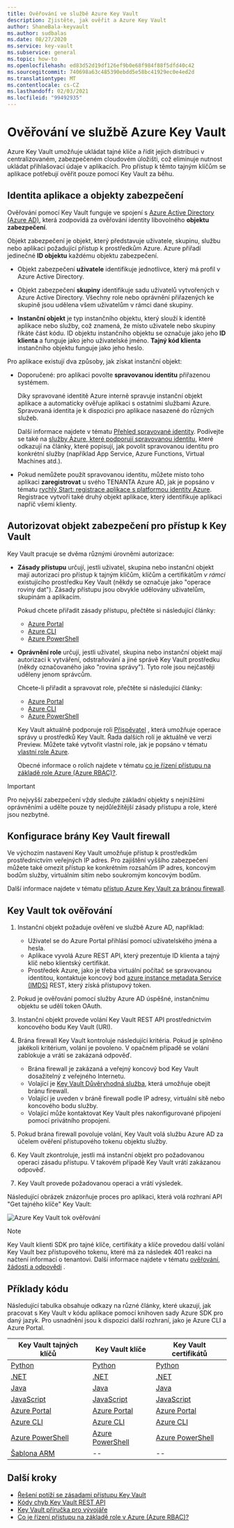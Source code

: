 ```yaml
---
title: Ověřování ve službě Azure Key Vault
description: Zjistěte, jak ověřit a Azure Key Vault
author: ShaneBala-keyvault
ms.author: sudbalas
ms.date: 08/27/2020
ms.service: key-vault
ms.subservice: general
ms.topic: how-to
ms.openlocfilehash: ed83d52d19df126ef9b0e68f984f88f5dfd40c42
ms.sourcegitcommit: 740698a63c485390ebdd5e58bc41929ec0e4ed2d
ms.translationtype: MT
ms.contentlocale: cs-CZ
ms.lasthandoff: 02/03/2021
ms.locfileid: "99492935"
---
```

# <a name="authenticate-to-azure-key-vault"></a>Ověřování ve službě Azure Key Vault

Azure Key Vault umožňuje ukládat tajné klíče a řídit jejich distribuci v centralizovaném, zabezpečeném cloudovém úložišti, což eliminuje nutnost ukládat přihlašovací údaje v aplikacích. Pro přístup k těmto tajným klíčům se aplikace potřebují ověřit pouze pomocí Key Vault za běhu.

## <a name="app-identity-and-security-principals"></a>Identita aplikace a objekty zabezpečení

Ověřování pomocí Key Vault funguje ve spojení s [Azure Active Directory (Azure AD)](../../active-directory/fundamentals/active-directory-whatis.md), která zodpovídá za ověřování identity libovolného **objektu zabezpečení**.

Objekt zabezpečení je objekt, který představuje uživatele, skupinu, službu nebo aplikaci požadující přístup k prostředkům Azure. Azure přiřadí jedinečné **ID objektu** každému objektu zabezpečení.

* Objekt zabezpečení **uživatele** identifikuje jednotlivce, který má profil v Azure Active Directory.

* Objekt zabezpečení **skupiny** identifikuje sadu uživatelů vytvořených v Azure Active Directory. Všechny role nebo oprávnění přiřazených ke skupině jsou udělena všem uživatelům v rámci dané skupiny.

* **Instanční objekt** je typ instančního objektu, který slouží k identitě aplikace nebo služby, což znamená, že místo uživatele nebo skupiny říkáte část kódu. ID objektu instančního objektu se označuje jako jeho **ID klienta** a funguje jako jeho uživatelské jméno. **Tajný kód klienta** instančního objektu funguje jako jeho heslo.

Pro aplikace existují dva způsoby, jak získat instanční objekt:

* Doporučené: pro aplikaci povolte **spravovanou identitu** přiřazenou systémem.

    Díky spravované identitě Azure interně spravuje instanční objekt aplikace a automaticky ověřuje aplikaci s ostatními službami Azure. Spravovaná identita je k dispozici pro aplikace nasazené do různých služeb.

    Další informace najdete v tématu [Přehled spravované identity](../../active-directory/managed-identities-azure-resources/overview.md). Podívejte se také na [služby Azure, které podporují spravovanou identitu](../../active-directory/managed-identities-azure-resources/services-support-managed-identities.md), které odkazují na články, které popisují, jak povolit spravovanou identitu pro konkrétní služby (například App Service, Azure Functions, Virtual Machines atd.).

* Pokud nemůžete použít spravovanou identitu, můžete místo toho aplikaci **zaregistrovat** u svého TENANTA Azure AD, jak je popsáno v tématu [rychlý Start: registrace aplikace s platformou identity Azure](../../active-directory/develop/quickstart-register-app.md). Registrace vytvoří také druhý objekt aplikace, který identifikuje aplikaci napříč všemi klienty.

## <a name="authorize-a-security-principal-to-access-key-vault"></a>Autorizovat objekt zabezpečení pro přístup k Key Vault

Key Vault pracuje se dvěma různými úrovněmi autorizace:

- **Zásady přístupu** určují, jestli uživatel, skupina nebo instanční objekt mají autorizaci pro přístup k tajným klíčům, klíčům a certifikátům *v rámci* existujícího prostředku Key Vault (někdy se označuje jako "operace roviny dat"). Zásady přístupu jsou obvykle udělovány uživatelům, skupinám a aplikacím.

    Pokud chcete přiřadit zásady přístupu, přečtěte si následující články:

    - [Azure Portal](assign-access-policy-portal.md)
    - [Azure CLI](assign-access-policy-cli.md)
    - [Azure PowerShell](assign-access-policy-portal.md)

- **Oprávnění role** určují, jestli uživatel, skupina nebo instanční objekt mají autorizaci k vytváření, odstraňování a jiné správě Key Vault prostředku (někdy označovaného jako "rovina správy"). Tyto role jsou nejčastěji uděleny jenom správcům.
 
    Chcete-li přiřadit a spravovat role, přečtěte si následující články:

    - [Azure Portal](../../role-based-access-control/role-assignments-portal.md)
    - [Azure CLI](../../role-based-access-control/role-assignments-cli.md)
    - [Azure PowerShell](../../role-based-access-control/role-assignments-powershell.md)

    Key Vault aktuálně podporuje roli [Přispěvatel](../../role-based-access-control/built-in-roles.md#key-vault-contributor) , která umožňuje operace správy u prostředků Key Vault. Řada dalších rolí je aktuálně ve verzi Preview. Můžete také vytvořit vlastní role, jak je popsáno v tématu [vlastní role Azure](../../role-based-access-control/custom-roles.md).

    Obecné informace o rolích najdete v tématu [co je řízení přístupu na základě role Azure (Azure RBAC)?](../../role-based-access-control/overview.md).


> [!IMPORTANT]
> Pro nejvyšší zabezpečení vždy sledujte základní objekty s nejnižšími oprávněními a udělte pouze ty nejdůležitější zásady přístupu a role, které jsou nezbytné. 
    
## <a name="configure-the-key-vault-firewall"></a>Konfigurace brány Key Vault firewall

Ve výchozím nastavení Key Vault umožňuje přístup k prostředkům prostřednictvím veřejných IP adres. Pro zajištění vyššího zabezpečení můžete také omezit přístup ke konkrétním rozsahům IP adres, koncovým bodům služby, virtuálním sítím nebo soukromým koncovým bodům.

Další informace najdete v tématu [přístup Azure Key Vault za bránou firewall](./access-behind-firewall.md).


## <a name="the-key-vault-authentication-flow"></a>Key Vault tok ověřování

1. Instanční objekt požaduje ověření ve službě Azure AD, například:
    * Uživatel se do Azure Portal přihlásí pomocí uživatelského jména a hesla.
    * Aplikace vyvolá Azure REST API, který prezentuje ID klienta a tajný klíč nebo klientský certifikát.
    * Prostředek Azure, jako je třeba virtuální počítač se spravovanou identitou, kontaktuje koncový bod [azure instance metadata Service (IMDS)](../../virtual-machines/windows/instance-metadata-service.md) REST, který získá přístupový token.

1. Pokud je ověřování pomocí služby Azure AD úspěšné, instančnímu objektu se udělí token OAuth.

1. Instanční objekt provede volání Key Vault REST API prostřednictvím koncového bodu Key Vault (URI).

1. Brána firewall Key Vault kontroluje následující kritéria. Pokud je splněno jakékoli kritérium, volání je povoleno. V opačném případě se volání zablokuje a vrátí se zakázaná odpověď.

    * Brána firewall je zakázaná a veřejný koncový bod Key Vault dosažitelný z veřejného Internetu.
    * Volající je [Key Vault Důvěryhodná služba](./overview-vnet-service-endpoints.md#trusted-services), která umožňuje obejít bránu firewall.
    * Volající je uveden v bráně firewall podle IP adresy, virtuální sítě nebo koncového bodu služby.
    * Volající může kontaktovat Key Vault přes nakonfigurované připojení pomocí privátního propojení.    

1. Pokud brána firewall povoluje volání, Key Vault volá službu Azure AD za účelem ověření přístupového tokenu objektu služby.

1. Key Vault zkontroluje, jestli má instanční objekt pro požadovanou operaci zásadu přístupu. V takovém případě Key Vault vrátí zakázanou odpověď.

1. Key Vault provede požadovanou operaci a vrátí výsledek.

Následující obrázek znázorňuje proces pro aplikaci, která volá rozhraní API "Get tajného klíče" Key Vault:

![Azure Key Vault tok ověřování](../media/authentication/authentication-flow.png)

> [!NOTE]
> Key Vault klienti SDK pro tajné klíče, certifikáty a klíče provedou další volání Key Vault bez přístupového tokenu, které má za následek 401 reakci na načtení informací o tenantovi. Další informace najdete v tématu [ověřování, žádosti a odpovědi](authentication-requests-and-responses.md) .

## <a name="code-examples"></a>Příklady kódu

Následující tabulka obsahuje odkazy na různé články, které ukazují, jak pracovat s Key Vault v kódu aplikace pomocí knihoven sady Azure SDK pro daný jazyk. Pro usnadnění jsou k dispozici další rozhraní, jako je Azure CLI a Azure Portal.

| Key Vault tajných klíčů | Key Vault klíče | Key Vault certifikátů |
|  --- | --- | --- |
| [Python](../secrets/quick-create-python.md) | [Python](../keys/quick-create-python.md) | [Python](../certificates/quick-create-python.md) | 
| [.NET](../secrets/quick-create-net.md) | [.NET](../keys/quick-create-net.md) | [.NET](../certificates/quick-create-net.md) |
| [Java](../secrets/quick-create-java.md) | [Java](../keys/quick-create-java.md) | [Java](../certificates/quick-create-java.md) |
| [JavaScript](../secrets/quick-create-node.md) | [JavaScript](../keys/quick-create-node.md) | [JavaScript](../certificates/quick-create-node.md) | 
| [Azure Portal](../secrets/quick-create-portal.md) | [Azure Portal](../keys/quick-create-portal.md) | [Azure Portal](../certificates/quick-create-portal.md) |
| [Azure CLI](../secrets/quick-create-cli.md) | [Azure CLI](../keys/quick-create-cli.md) | [Azure CLI](../certificates/quick-create-cli.md) |
| [Azure PowerShell](../secrets/quick-create-powershell.md) | [Azure PowerShell](../keys/quick-create-powershell.md) | [Azure PowerShell](../certificates/quick-create-powershell.md) |
| [Šablona ARM](../secrets/quick-create-net.md) | -- | -- |

## <a name="next-steps"></a>Další kroky

- [Řešení potíží se zásadami přístupu Key Vault](troubleshooting-access-issues.md)
- [Kódy chyb Key Vault REST API](rest-error-codes.md)
- [Key Vault příručka pro vývojáře](developers-guide.md)
- [Co je řízení přístupu na základě role v Azure (Azure RBAC)?](../../role-based-access-control/overview.md)
